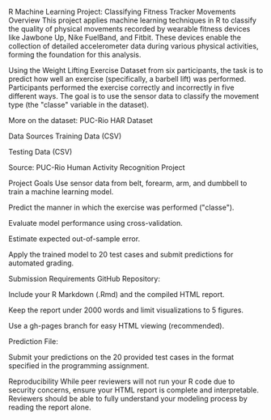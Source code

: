 R Machine Learning Project: Classifying Fitness Tracker Movements
Overview
This project applies machine learning techniques in R to classify the quality of physical movements recorded by wearable fitness devices like Jawbone Up, Nike FuelBand, and Fitbit. These devices enable the collection of detailed accelerometer data during various physical activities, forming the foundation for this analysis.

Using the Weight Lifting Exercise Dataset from six participants, the task is to predict how well an exercise (specifically, a barbell lift) was performed. Participants performed the exercise correctly and incorrectly in five different ways. The goal is to use the sensor data to classify the movement type (the "classe" variable in the dataset).

More on the dataset: PUC-Rio HAR Dataset

Data Sources
Training Data (CSV)

Testing Data (CSV)

Source: PUC-Rio Human Activity Recognition Project

Project Goals
Use sensor data from belt, forearm, arm, and dumbbell to train a machine learning model.

Predict the manner in which the exercise was performed ("classe").

Evaluate model performance using cross-validation.

Estimate expected out-of-sample error.

Apply the trained model to 20 test cases and submit predictions for automated grading.

Submission Requirements
GitHub Repository:

Include your R Markdown (.Rmd) and the compiled HTML report.

Keep the report under 2000 words and limit visualizations to 5 figures.

Use a gh-pages branch for easy HTML viewing (recommended).

Prediction File:

Submit your predictions on the 20 provided test cases in the format specified in the programming assignment.

Reproducibility
While peer reviewers will not run your R code due to security concerns, ensure your HTML report is complete and interpretable. Reviewers should be able to fully understand your modeling process by reading the report alone.

